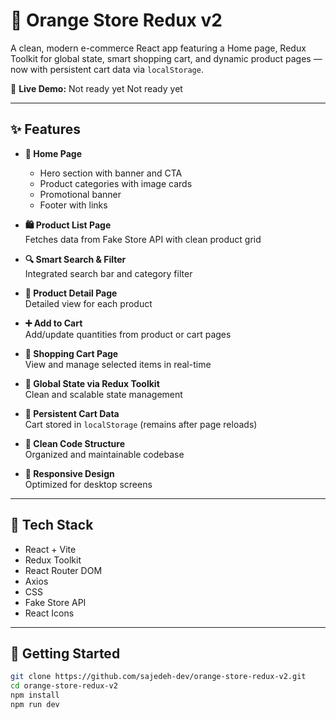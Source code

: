 # 🧡 Orange Store Redux v2

A clean, modern e-commerce React app featuring a Home page, Redux Toolkit for global state, smart shopping cart, and dynamic product pages — now with persistent cart data via `localStorage`.

🔗 **Live Demo:** Not ready yet
    Not ready yet

---

## ✨ Features

- **🛒 Home Page**
  - Hero section with banner and CTA
  - Product categories with image cards
  - Promotional banner
  - Footer with links

- **🛍 Product List Page**  
  Fetches data from Fake Store API with clean product grid

- **🔍 Smart Search & Filter**  
  Integrated search bar and category filter

- **📄 Product Detail Page**  
  Detailed view for each product

- **➕ Add to Cart**  
  Add/update quantities from product or cart pages

- **🛒 Shopping Cart Page**  
  View and manage selected items in real-time

- **🧠 Global State via Redux Toolkit**  
  Clean and scalable state management

- **💾 Persistent Cart Data**  
  Cart stored in `localStorage` (remains after page reloads)

- **📁 Clean Code Structure**  
  Organized and maintainable codebase

- **📱 Responsive Design**  
  Optimized for desktop screens

---

## 🧰 Tech Stack

- React + Vite  
- Redux Toolkit  
- React Router DOM  
- Axios  
- CSS  
- Fake Store API  
- React Icons

---

## 🚀 Getting Started

```bash
git clone https://github.com/sajedeh-dev/orange-store-redux-v2.git
cd orange-store-redux-v2
npm install
npm run dev

